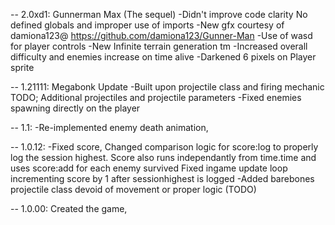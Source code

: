 -- 2.0xd1: Gunnerman Max (The sequel)
-Didn't improve code clarity
    No defined globals and improper use of imports
-New gfx courtesy of damiona123@ https://github.com/damiona123/Gunner-Man
-Use of wasd for player controls
-New Infinite terrain generation tm
-Increased overall difficulty and enemies increase on time alive
-Darkened 6 pixels on Player sprite

-- 1.21111: Megabonk Update
-Built upon projectile class and firing mechanic
    TODO; Additional projectiles and projectile parameters
-Fixed enemies spawning directly on the player

-- 1.1:
-Re-implemented enemy death animation,


-- 1.0.12:
-Fixed score,
    Changed comparison logic for score:log to properly log the session highest. Score also runs independantly from time.time and uses score:add for each enemy survived
    Fixed ingame update loop incrementing score by 1 after sessionhighest is logged
-Added barebones projectile class devoid of movement or proper logic (TODO)

-- 1.0.00:
Created the game,